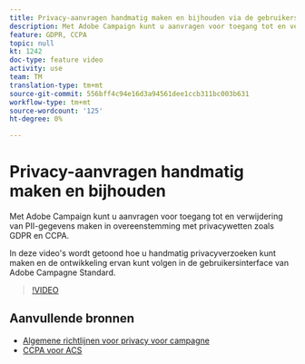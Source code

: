 ```yaml
---
title: Privacy-aanvragen handmatig maken en bijhouden via de gebruikersinterface van Adobe Campagne
description: Met Adobe Campaign kunt u aanvragen voor toegang tot en verwijdering van PII-gegevens maken in overeenstemming met privacywetten zoals GDPR en CCPA. In deze video's wordt getoond hoe u handmatig privacyverzoeken kunt maken en de ontwikkeling ervan kunt volgen in de gebruikersinterface van Adobe Campagne Standard.
feature: GDPR, CCPA
topic: null
kt: 1242
doc-type: feature video
activity: use
team: TM
translation-type: tm+mt
source-git-commit: 556bff4c94e16d3a94561dee1ccb311bc003b631
workflow-type: tm+mt
source-wordcount: '125'
ht-degree: 0%

---
```



# Privacy-aanvragen handmatig maken en bijhouden

Met Adobe Campaign kunt u aanvragen voor toegang tot en verwijdering van PII-gegevens maken in overeenstemming met privacywetten zoals GDPR en CCPA.

In deze video&#39;s wordt getoond hoe u handmatig privacyverzoeken kunt maken en de ontwikkeling ervan kunt volgen in de gebruikersinterface van Adobe Campagne Standard.

>[!VIDEO](https://video.tv.adobe.com/v/29235?quality=12)

## Aanvullende bronnen

* [Algemene richtlijnen voor privacy voor campagne](https://helpx.adobe.com/campaign/kb/campaign-privacy-overview.html)
* [CCPA voor ACS](https://helpx.adobe.com/campaign/kb/acs-privacy.html#ccpa)
